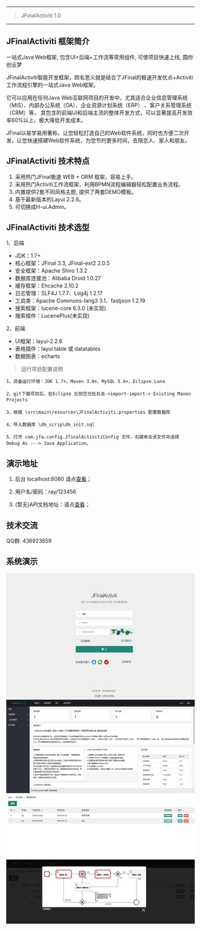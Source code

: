 ------------------------------------------------

> JFinalActiviti 1.0

------------------------------------------------
## JFinalActiviti 框架简介
一站式Java Web框架, 包含UI+后端+工作流等常用组件, 可使项目快速上线, 圆你创业梦   

JFinalActiviti智能开发框架，顾名思义就是结合了JFinal的极速开发优点+Activiti工作流程引擎的一站式Java Web框架。

它可以应用在任何Java Web互联网项目的开发中，尤其适合企业信息管理系统（MIS）、内部办公系统（OA）、企业资源计划系统（ERP） 、客户关系管理系统（CRM）等， 其包含的前端UI和后端主流的整体开发方式，可以显著提高开发效率60%以上，极大降低开发成本。

JFinal以易学易用著称，让您轻松打造自己的Web软件系统，同时也方便二次开发，让您快速搭建Web软件系统，为您节约更多时间，去陪恋人、家人和朋友。

## JFinalActiviti 技术特点

1.  采用热门JFinal极速 WEB + ORM 框架，容易上手。
2.  采用热门Activiti工作流框架，利用BPMN流程编辑器轻松配置业务流程。  
3.  内置提供2套不同风格主题, 提供了两套DEMO模板。  
4.  基于最新版本的Layui 2.2.6。
5.  可切换成H-ui.Admin。


## JFinalActiviti 技术选型

1、后端

* JDK：1.7+
* 核心框架：JFinal 3.3, JFinal-ext2 2.0.5
* 安全框架：Apache Shiro 1.3.2
* 数据库连接池：Alibaba Druid 1.0.27
* 缓存框架：Ehcache 2.10.2
* 日志管理：SLF4J 1.7.7、Log4j 1.2.17
* 工具类：Apache Commons-lang3 3.1、fastjson 1.2.19
* 搜索框架：lucene-core 6.3.0 (未实现)
* 搜索插件：LucenePlus(未实现)

2、前端

* UI框架：layui-2.2.6
* 表格插件：layui table 或 datatables
* 数据图表：echarts

> 运行项目配置说明

```
1、具备运行环境：JDK 1.7+、Maven 3.0+、MySQL 5.6+、Eclipse Luna

2、git下载项目后，在Eclipse 左侧空白处右击->import-import-> Existing Maven Projects

3、根据 \src\main\resources\JFinalActiviti.properties 配置数据库

4、导入数据库 \db_scrip\db_init.sql

5、打开 com.jfa.config.JfinalActivitiConfig 文件，右键单击该文件并选择 Debug As ---> Java Application。

```

## 演示地址

1. 后台 localhost:8080 请点[查看](http://localhost:8080)；

2. 用户名/密码：ray/123456

3. (暂无)API文档地址：请点[查看](http://localhost:8080/swagger.jhtml)；

## 技术交流
QQ群: 436923659

## 系统演示
![github](./doc/images/Login.jpg)
![github](./doc/images/home.jpg)
![github](./doc/images/leave.jpg)
![github](./doc/images/leaveFlow.jpg)






